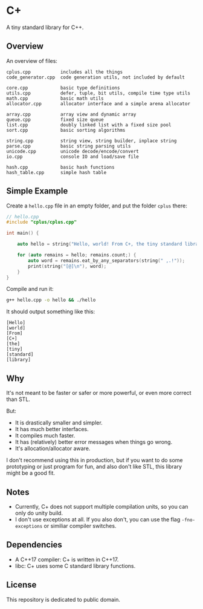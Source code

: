 # C+

A tiny standard library for C++.

## Overview

An overview of files:

~~~
cplus.cpp           includes all the things 
code_generator.cpp  code generation utils, not included by default

core.cpp            basic type definitions  
utils.cpp           defer, tuple, bit utils, compile time type utils
math.cpp            basic math utils
allocator.cpp       allocator interface and a simple arena allocator

array.cpp           array view and dynamic array
queue.cpp           fixed size queue
list.cpp            doubly linked list with a fixed size pool
sort.cpp            basic sorting algorithms

string.cpp          string view, string builder, inplace string
parse.cpp           basic string parsing utils
unicode.cpp         unicode decode/encode/convert
io.cpp              console IO and load/save file

hash.cpp            basic hash functions
hash_table.cpp      simple hash table
~~~

## Simple Example

Create a `hello.cpp` file in an empty folder, and put the folder `cplus` there:

~~~ c++
// hello.cpp
#include "cplus/cplus.cpp"

int main() {

    auto hello = string("Hello, world! From C+, the tiny standard library.");

    for (auto remains = hello; remains.count;) {
        auto word = remains.eat_by_any_separators(string(" ,.!"));
        print(string("[@]\n"), word);
    }
}
~~~

Compile and run it:

~~~ sh
g++ hello.cpp -o hello && ./hello  
~~~

It should output something like this:
~~~
[Hello]
[world]
[From]
[C+]
[the]
[tiny]
[standard]
[library]
~~~

## Why

It's not meant to be faster or safer or more powerful, or even more correct than STL.

But:
- It is drastically smaller and simpler.
- It has much better interfaces.
- It compiles much faster.
- It has (relatively) better error messages when things go wrong.
- It's allocation/allocator aware. 

I don't recommend using this in production, but if you want to do some prototyping or just program for fun, and also don't like STL, this library might be a good fit. 

## Notes

- Currently, C+ does not support multiple compilation units, so you can only do unity build.
- I don't use exceptions at all. If you also don't, you can use the flag `-fno-exceptions` or similiar compiler switches.

## Dependencies

- A C++17 compiler: C+ is written in C++17.
- libc: C+ uses some C standard library functions.

## License

This repository is dedicated to public domain.

